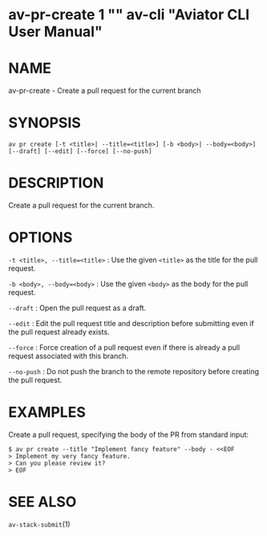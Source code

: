 # av-pr-create 1 "" av-cli "Aviator CLI User Manual"

# NAME

av-pr-create - Create a pull request for the current branch

# SYNOPSIS

`` av pr create [-t <title>| --title=<title>] [-b <body>| --body=<body>]
    [--draft] [--edit] [--force] [--no-push] ``

# DESCRIPTION

Create a pull request for the current branch.

# OPTIONS

`-t <title>, --title=<title>`
: Use the given `<title>` as the title for the pull request.

`-b <body>, --body=<body>`
: Use the given `<body>` as the body for the pull request.

`--draft`
: Open the pull request as a draft.

`--edit`
: Edit the pull request title and description before submitting even if the
  pull request already exists.

`--force`
: Force creation of a pull request even if there is already a pull request
  associated with this branch.

`--no-push`
: Do not push the branch to the remote repository before creating the pull
  request.

# EXAMPLES

Create a pull request, specifying the body of the PR from standard input:

    $ av pr create --title "Implement fancy feature" --body - <<EOF
    > Implement my very fancy feature.
    > Can you please review it?
    > EOF

# SEE ALSO

`av-stack-submit`(1)
